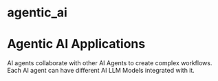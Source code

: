# agentic_ai

# Agentic AI Applications

AI agents collaborate with other AI Agents to create complex workflows. 
Each AI agent can have different AI LLM Models integrated with it. 
